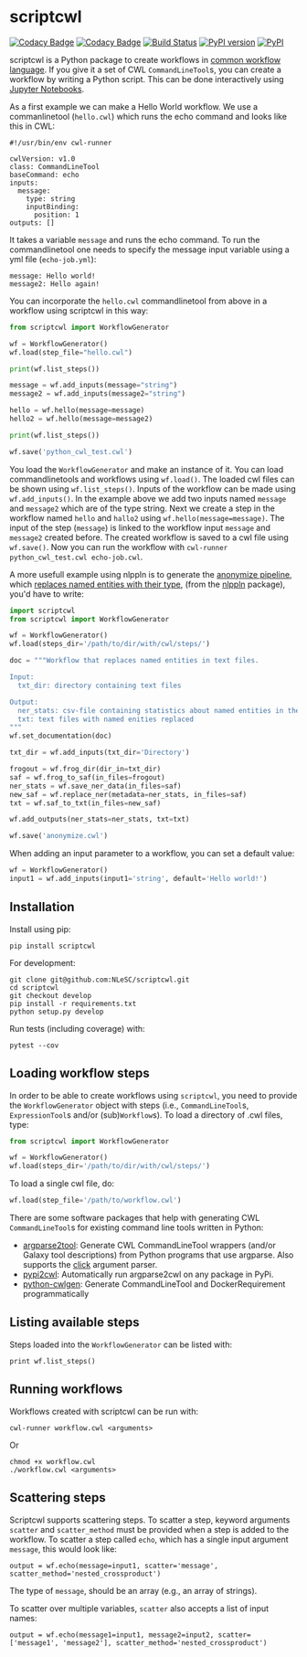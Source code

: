 # scriptcwl

[![Codacy Badge](https://api.codacy.com/project/badge/Grade/8f383bca18384d8187c10c27affa9d53)](https://www.codacy.com/app/j-vanderzwaan/scriptcwl?utm_source=github.com&amp;utm_medium=referral&amp;utm_content=NLeSC/scriptcwl&amp;utm_campaign=Badge_Grade)
[![Codacy Badge](https://api.codacy.com/project/badge/Coverage/8f383bca18384d8187c10c27affa9d53)](https://www.codacy.com/app/j-vanderzwaan/scriptcwl?utm_source=github.com&utm_medium=referral&utm_content=NLeSC/scriptcwl&utm_campaign=Badge_Coverage)
[![Build Status](https://travis-ci.org/NLeSC/scriptcwl.svg?branch=master)](https://travis-ci.org/NLeSC/scriptcwl)
[![PyPI version](https://badge.fury.io/py/scriptcwl.svg)](https://badge.fury.io/py/scriptcwl)
[![PyPI](https://img.shields.io/pypi/pyversions/scriptcwl.svg)](https://pypi.python.org/pypi/scriptcwl)


scriptcwl is a Python package to create workflows in
[common workflow language](http://www.commonwl.org/). If you give it a set of CWL
`CommandLineTool`s, you can create a workflow by writing a Python script. This can
be done interactively using [Jupyter Notebooks](http://jupyter.org/).

As a first example we can make a Hello World workflow. We use a commanlinetool (`hello.cwl`) which runs the echo command and looks like this in CWL:
```
#!/usr/bin/env cwl-runner

cwlVersion: v1.0
class: CommandLineTool
baseCommand: echo
inputs:
  message:
    type: string
    inputBinding:
      position: 1
outputs: []
```

It takes a variable `message` and runs the echo command. To run the commandlinetool one needs to specify the message input variable using a yml file (`echo-job.yml`):

```
message: Hello world!
message2: Hello again!
```

You can incorporate the `hello.cwl` commandlinetool from above in a workflow using scriptcwl in this way:
```python
from scriptcwl import WorkflowGenerator

wf = WorkflowGenerator()
wf.load(step_file="hello.cwl")

print(wf.list_steps())

message = wf.add_inputs(message="string")
message2 = wf.add_inputs(message2="string")

hello = wf.hello(message=message)
hello2 = wf.hello(message=message2)

print(wf.list_steps())

wf.save('python_cwl_test.cwl')
```

You load the `WorkflowGenerator` and make an instance of it. You can load commandlinetools and workflows using `wf.load()`. The loaded cwl files can be shown using `wf.list_steps()`. Inputs of the workflow can be made using `wf.add_inputs()`. In the example above we add two inputs named `message` and `message2` which are of the type string. Next we create a step in the workflow named `hello` and `hallo2` using `wf.hello(message=message)`. The input of the step (`message`) is linked to the workflow input `message` and `message2` created before. The created workflow is saved to a cwl file using `wf.save()`. Now you can run the workflow with `cwl-runner python_cwl_test.cwl echo-job.cwl`.

A more usefull example using nlppln is to generate the [anonymize pipeline](https://github.com/WhatWorksWhenForWhom/nlppln/blob/develop/cwl/anonymize.cwl), which [replaces named entities with their type](https://github.com/WhatWorksWhenForWhom/nlppln#anonymize), (from the
[nlppln](https://github.com/WhatWorksWhenForWhom/nlppln) package), you'd have to write:

```python
import scriptcwl
from scriptcwl import WorkflowGenerator

wf = WorkflowGenerator()
wf.load(steps_dir='/path/to/dir/with/cwl/steps/')

doc = """Workflow that replaces named entities in text files.

Input:
  txt_dir: directory containing text files

Output:
  ner_stats: csv-file containing statistics about named entities in the text files
  txt: text files with named enities replaced
"""
wf.set_documentation(doc)

txt_dir = wf.add_inputs(txt_dir='Directory')

frogout = wf.frog_dir(dir_in=txt_dir)
saf = wf.frog_to_saf(in_files=frogout)
ner_stats = wf.save_ner_data(in_files=saf)
new_saf = wf.replace_ner(metadata=ner_stats, in_files=saf)
txt = wf.saf_to_txt(in_files=new_saf)

wf.add_outputs(ner_stats=ner_stats, txt=txt)

wf.save('anonymize.cwl')
```

When adding an input parameter to a workflow, you can set a default value:

```python
wf = WorkflowGenerator()
input1 = wf.add_inputs(input1='string', default='Hello world!')
```

## Installation

Install using pip:

```
pip install scriptcwl
```

For development:

```
git clone git@github.com:NLeSC/scriptcwl.git
cd scriptcwl
git checkout develop
pip install -r requirements.txt
python setup.py develop
```

Run tests (including coverage) with:
```
pytest --cov
```

## Loading workflow steps

In order to be able to create workflows using `scriptcwl`, you need to provide
the `WorkflowGenerator` object with steps (i.e., `CommandLineTool`s,
`ExpressionTool`s and/or (sub)`Workflow`s). To load a directory of .cwl files, type:

```python
from scriptcwl import WorkflowGenerator

wf = WorkflowGenerator()
wf.load(steps_dir='/path/to/dir/with/cwl/steps/')
```

To load a single cwl file, do:
```python
wf.load(step_file='/path/to/workflow.cwl')
```

There are some software packages that help with generating CWL `CommandLineTool`s
for existing command line tools written in Python:

* [argparse2tool](https://github.com/erasche/argparse2tool#cwl-specific-functionality): Generate CWL CommandLineTool wrappers (and/or Galaxy tool descriptions) from Python programs that use argparse. Also supports the [click](http://click.pocoo.org) argument parser.
* [pypi2cwl](https://github.com/common-workflow-language/pypi2cwl): Automatically run argparse2cwl on any package in PyPi.
* [python-cwlgen](https://github.com/common-workflow-language/python-cwlgen): Generate CommandLineTool and DockerRequirement programmatically

## Listing available steps

Steps loaded into the `WorkflowGenerator` can be listed with:

```
print wf.list_steps()
```

## Running workflows

Workflows created with scriptcwl can be run with:
```
cwl-runner workflow.cwl <arguments>
```

Or

```
chmod +x workflow.cwl
./workflow.cwl <arguments>
```

## Scattering steps

Scriptcwl supports scattering steps. To scatter a step, keyword arguments
`scatter` and `scatter_method` must be provided when a step is added to the
workflow. To scatter a step called `echo`, which has a single input argument
`message`, this would look like:

```
output = wf.echo(message=input1, scatter='message', scatter_method='nested_crossproduct')
```

The type of `message`, should be an array (e.g., an array of strings).

To scatter over multiple variables, `scatter` also accepts a list of input names:

```
output = wf.echo(message1=input1, message2=input2, scatter=['message1', 'message2'], scatter_method='nested_crossproduct')
```
